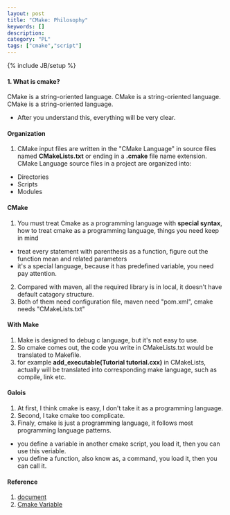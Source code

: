 ```yaml
--- 
layout: post 
title: "CMake: Philosophy" 
keywords: [] 
description: 
category: "PL"
tags: ["cmake","script"] 
--- 
```

{% include JB/setup %}

#### 1. What is cmake?
CMake is a string-oriented language.
CMake is a string-oriented language.
CMake is a string-oriented language.
-  After you understand this, everything will be very clear.

#### Organization
1. CMake input files are written in the "CMake Language" in source files named
   **CMakeLists.txt** or ending in a **.cmake** file name extension. CMake
   Language source files in a project are organized into:
- Directories
- Scripts
- Modules



 

#### CMake
1. You must treat Cmake as a programming language with **special syntax**, how
   to treat cmake as a programming language, things you need keep in mind
- treat every statement with parenthesis as a function, figure out the function
  mean and related parameters
- it's a special language, because it has predefined variable, you need pay
  attention.
2. Compared with maven, all the required library is in local, it doesn't have
   default catagory structure.
3. Both of them need configuration file, maven need "pom.xml", cmake needs
   "CMakeLists.txt"

#### With Make
1. Make is designed to debug c language, but it's not easy to use.
2. So cmake comes out, the code you write in CMakeLists.txt would be translated
   to Makefile.
3. for example **add\_executable(Tutorial tutorial.cxx)** in CMakeLists,
   actually will be translated into corresponding make language, such as
   compile, link etc.

#### Galois
1. At first, I think cmake is easy, I don't take it as a programming language.
2. Second, I take cmake too complicate.
3. Finaly, cmake is just a programming language, it follows most programming language patterns.
- you define a variable in another cmake script, you load it, then you can use this veriable.
- you define a function, also know as, a command, you load it, then you can call it.


#### Reference
1. [document](https://cmake.org/cmake/help/latest/guide/tutorial/index.html)
2. [Cmake Variable](https://gitlab.kitware.com/cmake/community/-/wikis/doc/cmake/Useful-Variables)
